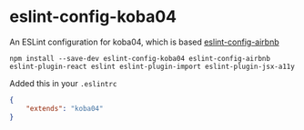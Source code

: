 # eslint-config-koba04

An ESLint configuration for koba04, which is based [eslint-config-airbnb](https://github.com/airbnb/javascript/tree/master/packages/eslint-config-airbnb)

```
npm install --save-dev eslint-config-koba04 eslint-config-airbnb eslint-plugin-react eslint eslint-plugin-import eslint-plugin-jsx-a11y
```

Added this in your `.eslintrc`

```json
{
    "extends": "koba04"
}
```

